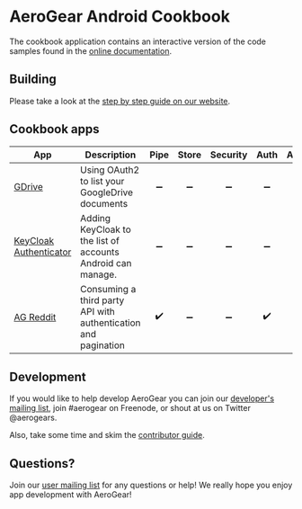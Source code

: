 # AeroGear Android Cookbook

The cookbook application contains an interactive version of the code samples found in the [online documentation](http://aerogear.org/docs/guides/aerogear-android/).  

## Building

Please take a look at the [step by step guide on our website](http://aerogear.org/docs/guides/aerogear-android/how-to-build-aerogear-android/).

## Cookbook apps

| App | Description | Pipe | Store | Security | Auth | Authz | Push |
|-----|-------------|:----:|:-----:|:--------:|:----:|:-----:|:-----:| 
| [GDrive](https://github.com/danielpassos/aerogear-android-cookbook/tree/GDrive/GDrive) | Using OAuth2 to list your GoogleDrive documents | :heavy_minus_sign: | :heavy_minus_sign: | :heavy_minus_sign: |  :heavy_minus_sign: | :heavy_check_mark: | :heavy_minus_sign: |
| [KeyCloak Authenticator](KeyCloakAuthenticator) | Adding KeyCloak to the list of accounts Android can manage. | :heavy_minus_sign: | :heavy_minus_sign: | :heavy_minus_sign: |  :heavy_minus_sign: | :heavy_check_mark: | :heavy_minus_sign: |
| [AG Reddit](AGReddit) | Consuming a third party API with authentication and pagination | :heavy_check_mark: | :heavy_minus_sign: | :heavy_minus_sign: |  :heavy_check_mark: | :heavy_minus_sign: | :heavy_minus_sign: |

## Development

If you would like to help develop AeroGear you can join our [developer's mailing list](https://lists.jboss.org/mailman/listinfo/aerogear-dev), join #aerogear on Freenode, or shout at us on Twitter @aerogears.

Also, take some time and skim the [contributor guide](http://aerogear.org/docs/guides/Contributing/).

## Questions?

Join our [user mailing list](https://lists.jboss.org/mailman/listinfo/aerogear-users) for any questions or help! We really hope you enjoy app development with AeroGear!

